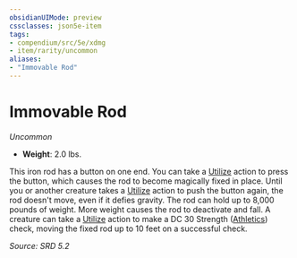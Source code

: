 ```yaml
---
obsidianUIMode: preview
cssclasses: json5e-item
tags:
- compendium/src/5e/xdmg
- item/rarity/uncommon
aliases: 
- "Immovable Rod"
---
```

# Immovable Rod
*Uncommon*  

- **Weight**: 2.0 lbs.

This iron rod has a button on one end. You can take a [Utilize](actions.md#Utilize) action to press the button, which causes the rod to become magically fixed in place. Until you or another creature takes a [Utilize](actions.md#Utilize) action to push the button again, the rod doesn't move, even if it defies gravity. The rod can hold up to 8,000 pounds of weight. More weight causes the rod to deactivate and fall. A creature can take a [Utilize](actions.md#Utilize) action to make a DC 30 Strength ([Athletics](skills.md#Athletics)) check, moving the fixed rod up to 10 feet on a successful check.

*Source: SRD 5.2*